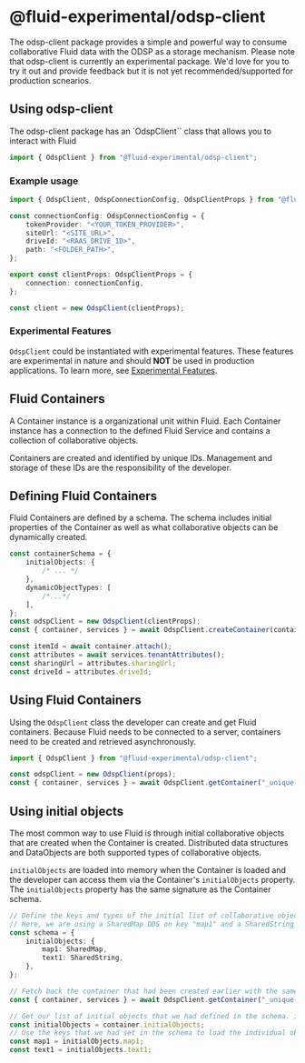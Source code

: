 # @fluid-experimental/odsp-client

The odsp-client package provides a simple and powerful way to consume collaborative Fluid data with the ODSP as a storage mechanism. Please note that odsp-client is currently an experimental package. We'd love for you to try it out and provide feedback but it is not yet recommended/supported for production scnearios.

## Using odsp-client

The odsp-client package has an `OdspClient`` class that allows you to interact with Fluid

```typescript
import { OdspClient } from "@fluid-experimental/odsp-client";
```

### Example usage

```typescript
import { OdspClient, OdspConnectionConfig, OdspClientProps } from "@fluid-experimental/odsp-client";

const connectionConfig: OdspConnectionConfig = {
	tokenProvider: "<YOUR_TOKEN_PROVIDER>",
	siteUrl: "<SITE_URL>",
	driveId: "<RAAS_DRIVE_ID>",
	path: "<FOLDER_PATH>",
};

export const clientProps: OdspClientProps = {
	connection: connectionConfig,
};

const client = new OdspClient(clientProps);
```

### Experimental Features

`OdspClient` could be instantiated with experimental features. These features are experimental in nature and should **NOT** be used in production applications. To learn more, see [Experimental Features](https://fluidframework.com/docs/build/experimental-features/).

## Fluid Containers

A Container instance is a organizational unit within Fluid. Each Container instance has a connection to the defined Fluid Service and contains a collection of collaborative objects.

Containers are created and identified by unique IDs. Management and storage of these IDs are the responsibility of the developer.

## Defining Fluid Containers

Fluid Containers are defined by a schema. The schema includes initial properties of the Container as well as what collaborative objects can be dynamically created.

```typescript
const containerSchema = {
	initialObjects: {
		/* ... */
	},
	dynamicObjectTypes: [
		/*...*/
	],
};
const odspClient = new OdspClient(clientProps);
const { container, services } = await OdspClient.createContainer(containerSchema);

const itemId = await container.attach();
const attributes = await services.tenantAttributes();
const sharingUrl = attributes.sharingUrl;
const driveId = attributes.driveId;
```

## Using Fluid Containers

Using the `OdspClient` class the developer can create and get Fluid containers. Because Fluid needs to be connected to a server, containers need to be created and retrieved asynchronously.

```typescript
import { OdspClient } from "@fluid-experimental/odsp-client";

const odspClient = new OdspClient(props);
const { container, services } = await OdspClient.getContainer("_unique-id_", schema);
```

## Using initial objects

The most common way to use Fluid is through initial collaborative objects that are created when the Container is created. Distributed data structures and DataObjects are both supported types of collaborative objects.

`initialObjects` are loaded into memory when the Container is loaded and the developer can access them via the Container's `initialObjects` property. The `initialObjects` property has the same signature as the Container schema.

```typescript
// Define the keys and types of the initial list of collaborative objects.
// Here, we are using a SharedMap DDS on key "map1" and a SharedString on key "text1".
const schema = {
	initialObjects: {
		map1: SharedMap,
		text1: SharedString,
	},
};

// Fetch back the container that had been created earlier with the same url and schema
const { container, services } = await OdspClient.getContainer("_unique-url_", schema);

// Get our list of initial objects that we had defined in the schema. initialObjects here will have the same signature
const initialObjects = container.initialObjects;
// Use the keys that we had set in the schema to load the individual objects
const map1 = initialObjects.map1;
const text1 = initialObjects.text1;
```

